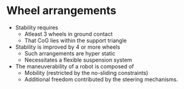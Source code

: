 # Wheel arrangements

- Stability requires
  - Atleast 3 wheels in ground contact
  - That CoG lies within the support triangle
- Stability is improved by 4 or more wheels
  - Such arrangements are hyper static
  - Necessitates a flexible suspension system
- The maneuverability of a robot is composed of 
  - Mobility (restricted by the no-sliding constraints)
  - Additional freedom contributed by the steering mechanisms.

